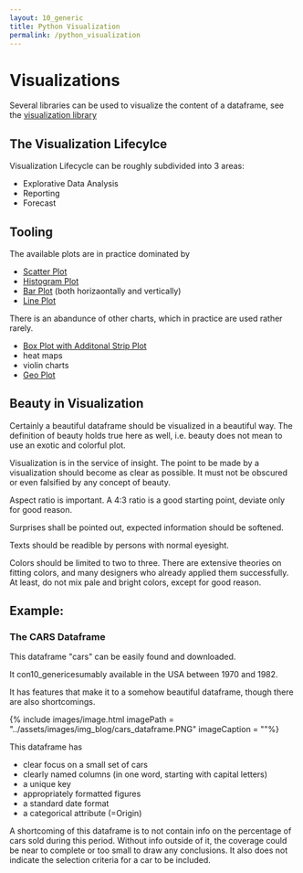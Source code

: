 ```yaml
---
layout: 10_generic
title: Python Visualization
permalink: /python_visualization
---
```


# Visualizations

Several libraries can be used to visualize the content of a dataframe, see the [visualization library](visualization_python_references)

## The Visualization Lifecylce

Visualization Lifecycle can be roughly subdivided into 3 areas:
- Explorative Data Analysis
- Reporting
- Forecast

## Tooling

The available plots are in practice dominated by 
- [Scatter Plot](scatter_plot)
- [Histogram Plot](hist_plot)
- [Bar Plot](bar_plot) (both horizaontally and vertically)
- [Line Plot](line_plot)

There is an abandunce of other charts, which in practice are used rather rarely.
- [Box Plot with Additonal Strip Plot](box_plot)
- heat maps
- violin charts
- [Geo Plot]()

## Beauty in Visualization

Certainly a beautiful dataframe should be visualized in a beautiful way.
The definition of beauty holds true here as well, i.e. beauty does not mean to use an exotic and colorful plot.

Visualization is in the service of insight.
The point to be made by a visualization should become as clear as possible. It must not be obscured or even falsified by any concept of beauty.

Aspect ratio is important. A 4:3 ratio is a good starting point, deviate only for good reason.

Surprises shall be pointed out, expected information should be softened.

Texts should be readible by persons with normal eyesight.

Colors should be limited to two to three.
There are extensive theories on fitting colors, and many designers who already applied them successfully.
At least, do not mix pale and bright colors, except for good reason.



## Example: 
### The CARS Dataframe

This dataframe "cars" can be easily found and downloaded.

It con10_genericesumably available in the USA between 1970 and 1982.

It has features that make it to a somehow beautiful dataframe, though there are also shortcomings.

{% include images/image.html imagePath = "../assets/images/img_blog/cars_dataframe.PNG" imageCaption =  ""%}

This dataframe has
- clear focus on a small set of cars
- clearly named columns (in one word, starting with capital letters)
- a unique key
- appropriately formatted figures
- a standard date format
- a categorical attribute (=Origin)

A shortcoming of this dataframe is to not contain info on the percentage of cars sold during this period. Without info outside of it, the coverage could be near to complete or too small to draw any conclusions. It also does not indicate the selection criteria for a car to be included.


